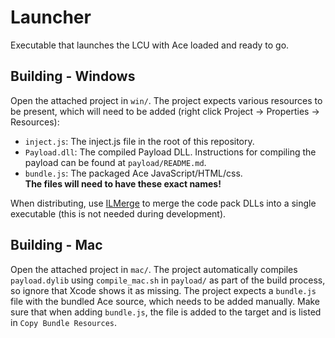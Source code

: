 # Launcher

Executable that launches the LCU with Ace loaded and ready to go.

## Building - Windows
Open the attached project in `win/`. The project expects various resources to be present, which will need to be added (right click Project -> Properties -> Resources):
- `inject.js`: The inject.js file in the root of this repository.
- `Payload.dll`: The compiled Payload DLL. Instructions for compiling the payload can be found at `payload/README.md`.
- `bundle.js`: The packaged Ace JavaScript/HTML/css.  
**The files will need to have these exact names!**

When distributing, use [ILMerge](https://www.microsoft.com/en-us/download/details.aspx?id=17630) to merge the code pack DLLs into a single executable (this is not needed during development).

## Building - Mac
Open the attached project in `mac/`. The project automatically compiles `payload.dylib` using `compile_mac.sh` in `payload/` as part of the build process, so ignore that Xcode shows it as missing. The project expects a `bundle.js` file with the bundled Ace source, which needs to be added manually. Make sure that when adding `bundle.js`, the file is added to the target and is listed in `Copy Bundle Resources`.